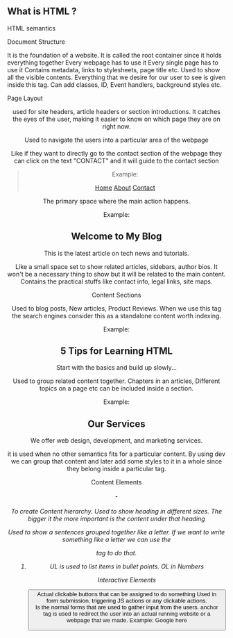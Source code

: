 ## What is HTML ?
HTML semantics

Document Structure
<html>
It is the foundation of a website.
It is called the root container since it holds everything together
Every webpage has to use it

<head>
Every single page has to use it
Contains metadata, links to stylesheets, page title etc.

<body>
Used to show all the visible contents. Everything that we desire for our user to see is given inside this tag.
Can add classes, ID, Event handlers, background styles etc.

Page Layout
<header>

used for site headers, article headers or section introductions.
It catches the eyes of the user, making it easier to know on which page they are on right now.

<nav>
Used to navigate the users into a particular area of the webpage

Like if they want to directly go to the contact section of the webpage they can click on the text "CONTACT" and it will guide to the contact section

> Example: 
> <nav>
>  <a href="/home">Home</a>
>  <a href="/about">About</a>
>  <a href="/contact">Contact</a>
>  </nav>

<main> 
The primary space where the main action happens.

Example:
<main>
  <h2>Welcome to My Blog</h2>
  <p>This is the latest article on tech news and tutorials.</p>
</main>

<aside>
Like a small space set to show related articles, sidebars, author bios. It won't be a necessary thing to show but it will be related to the main content.

<footer>
Contains the practical stuffs like contact info, legal links, site maps.

Content Sections

<article>
Used to blog posts, New articles, Product Reviews. When we use this tag the search engines consider this as a standalone content worth indexing.

Example:
<article>
  <h2>5 Tips for Learning HTML</h2>
  <p>Start with the basics and build up slowly...</p>
</article>


<section>
Used to group related content together. Chapters in an articles, Different topics on a page etc can be included inside a section.

Example:
<section>
  <h2>Our Services</h2>
  <p>We offer web design, development, and marketing services.</p>
</section>

<div>
it is used when no other semantics fits for a particular content. By using dev we can group that content and later add some styles to it in a whole since they belong inside a particular tag.

Content Elements
<h1> - <h6>
To create Content hierarchy. Used to show heading in different sizes. The bigger it the more important is the content under that heading

<p>
Used to show a sentences grouped together like a letter. If we want to write something like a letter we can use the <p> tag to do that.

<ul><ol><li>
UL is used to list items in bullet points.
OL in Numbers 

Interactive Elements

<button>
Actual clickable buttons that can be assigned to do something 
Used in form submission, triggering JS actions or any clickable actions.

<form>
Is the normal forms that are used to gather input from the users.

<a> 
anchor tag is used to redirect the user into an actual running website or a webpage that we made.
Example:
<a href"google.com"> Google here </a>


